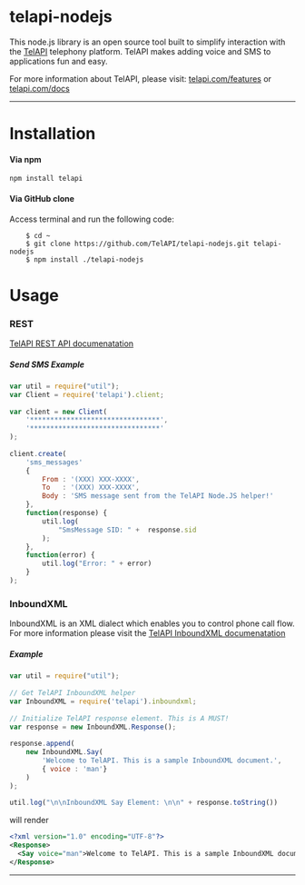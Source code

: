 telapi-nodejs
==========

This node.js library is an open source tool built to simplify interaction with the [TelAPI](http://telapi.com) telephony platform. TelAPI makes adding voice and SMS to applications fun and easy.

For more information about TelAPI, please visit:  [telapi.com/features](http://www.telapi.com/features) or [telapi.com/docs](http://www.telapi.com/docs)

---

Installation
============


#### Via npm
    
    npm install telapi

#### Via GitHub clone

Access terminal and run the following code:
```shell	
	$ cd ~
	$ git clone https://github.com/TelAPI/telapi-nodejs.git telapi-nodejs
    $ npm install ./telapi-nodejs
```

Usage
======

### REST

[TelAPI REST API documenatation](http://www.telapi.com/docs/api/rest/) 

##### Send SMS Example

```js
var util = require("util");
var Client = require('telapi').client;
 
var client = new Client(
    '********************************', 
    '********************************'
);
 
client.create(
    'sms_messages'
    {
        From : '(XXX) XXX-XXXX',
        To   : '(XXX) XXX-XXXX',
        Body : 'SMS message sent from the TelAPI Node.JS helper!'
    },
    function(response) {
        util.log(
            "SmsMessage SID: " +  response.sid
        );
    },
    function(error) {
        util.log("Error: " + error)
    }
); 
```

### InboundXML

InboundXML is an XML dialect which enables you to control phone call flow. For more information please visit the [TelAPI InboundXML documenatation](http://www.telapi.com/docs/api/inboundxml/)

##### <Say> Example

```js
var util = require("util");
 
// Get TelAPI InboundXML helper
var InboundXML = require('telapi').inboundxml;
 
// Initialize TelAPI response element. This is A MUST!
var response = new InboundXML.Response();
 
response.append(
    new InboundXML.Say(
        'Welcome to TelAPI. This is a sample InboundXML document.',
        { voice : 'man'}
    )
);
 
util.log("\n\nInboundXML Say Element: \n\n" + response.toString()) 
```

will render

```xml
<?xml version="1.0" encoding="UTF-8"?>
<Response>
  <Say voice="man">Welcome to TelAPI. This is a sample InboundXML document.</Say>
</Response>
```

---
